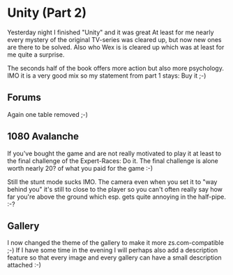 # Unity (Part 2)

Yesterday night I finished "Unity" and it was great At least for me nearly every mystery of the original TV-series was cleared up, but now new ones are there to be solved. Also who Wex is is cleared up which was at least for me quite a surprise.

The seconds half of the book offers more action but also more psychology. IMO it is a very good mix so my statement from part 1 stays: Buy it ;-)

## Forums

Again one table removed ;-)

## 1080 Avalanche

If you've bought the game and are not really motivated to play it at least to the final challenge of the Expert-Races: Do it. The final challenge is alone worth nearly 20? of what you paid for the game :-)

Still the stunt mode sucks IMO. The camera even when you set it to "way behind you" it's still to close to the player so you can't often really say how far you're above the ground which esp. gets quite annoying in the half-pipe. :-?

## Gallery

I now changed the theme of the gallery to make it more zs.com-compatible ;-) If I have some time in the evening I will perhaps also add a description feature so that every image and every gallery can have a small description attached :-)
